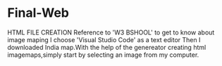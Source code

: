 # Final-Web
HTML FILE CREATION
Reference to 'W3 BSHOOL' to get to know about image maping
I choose 'Visual Studio Code' as a text editor
Then I downloaded India map.With the help of the genereator creating html imagemaps,simply start by selecting an image from my computer.

